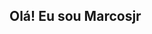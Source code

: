  ## Olá! Eu sou  Marcosjr 

<!--
**marcosjrpb/marcosjrpb** is a ✨ _special_ ✨ repository because its `README.md` (this file) appears on your GitHub profile.

 

-🔭 Estou trabalhando com JAVA 
- 🌱 Estou aprendendo...
- 👯 Estou procurando colaborar em...
- 🤔 Estou procurando ajuda com...
- 💬 Pergunte-me sobre ...
- 📫 Como chegar até mim: ...
- 😄 Pronomes: ele/ dele
- ⚡ Curiosidade: ...
 

<div>
  <a href="https://beacons.ai/rafaballerini">
  <img height="180em" src="https://github-readme-stats.vercel.app/api?username=rafaballerini2&show_icons=true&theme=dark&include_all_commits=true&count_private=true"/>
  <img height="180em" src="https://github-readme-stats.vercel.app/api/top-langs/?username=rafaballerini2&layout=compact&langs_count=16&theme=dark"/>
</div>
  
<div style="display: inline_block"><br>
  <img align="center" alt="Rafa-Js" height="30" width="40" src="https://raw.githubusercontent.com/devicons/devicon/master/icons/javascript/javascript-plain.svg">
  <img align="center" alt="Rafa-Ts" height="30" width="40" src="https://raw.githubusercontent.com/devicons/devicon/master/icons/typescript/typescript-plain.svg">
  <img align="center" alt="Rafa-React" height="30" width="40" src="https://raw.githubusercontent.com/devicons/devicon/master/icons/react/react-original.svg">
  <img align="center" alt="Rafa-HTML" height="30" width="40" src="https://raw.githubusercontent.com/devicons/devicon/master/icons/html5/html5-original.svg">
  <img align="center" alt="Rafa-CSS" height="30" width="40" src="https://raw.githubusercontent.com/devicons/devicon/master/icons/css3/css3-original.svg">
  <img align="center" alt="Rafa-Python" height="30" width="40" src="https://raw.githubusercontent.com/devicons/devicon/master/icons/python/python-original.svg">
  <img align="center" alt="Rafa-Csharp" height="30" width="40" src="https://raw.githubusercontent.com/devicons/devicon/master/icons/csharp/csharp-original.svg">
  <img align="right" alt="Rafa-gif" src="https://cdn.discordapp.com/attachments/795358919417397249/825430589581688872/hi.gif">
</div>
